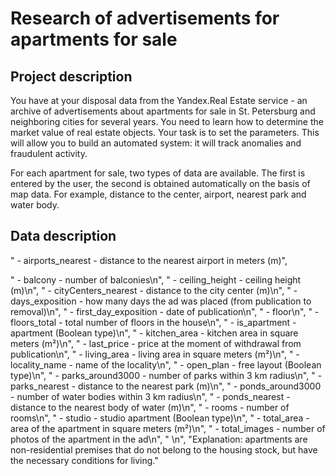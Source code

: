 # Research of advertisements for apartments for sale
## Project description
You have at your disposal data from the Yandex.Real Estate service - an archive of advertisements about apartments for sale in St. Petersburg and neighboring cities for several years. You need to learn how to determine the market value of real estate objects. Your task is to set the parameters. This will allow you to build an automated system: it will track anomalies and fraudulent activity.

For each apartment for sale, two types of data are available. The first is entered by the user, the second is obtained automatically on the basis of map data. For example, distance to the center, airport, nearest park and water body.

## Data description
 " - airports_nearest - distance to the nearest airport in meters (m)",<div>
    " - balcony - number of balconies\n",
    " - ceiling_height - ceiling height (m)\n",
    " - cityCenters_nearest - distance to the city center (m)\n",
    " - days_exposition - how many days the ad was placed (from publication to removal)\n",
    " - first_day_exposition - date of publication\n",
    " - floor\n",
    " - floors_total - total number of floors in the house\n",
    " - is_apartment - apartment (Boolean type)\n",
    " - kitchen_area - kitchen area in square meters (m²)\n",
    " - last_price - price at the moment of withdrawal from publication\n",
    " - living_area - living area in square meters (m²)\n",
    " - locality_name - name of the locality\n",
    " - open_plan - free layout (Boolean type)\n",
    " - parks_around3000 - number of parks within 3 km radius\n",
    " - parks_nearest - distance to the nearest park (m)\n",
    " - ponds_around3000 - number of water bodies within 3 km radius\n",
    " - ponds_nearest - distance to the nearest body of water (m)\n",
    " - rooms - number of rooms\n",
    " - studio - studio apartment (Boolean type)\n",
    " - total_area - area of the apartment in square meters (m²)\n",
    " - total_images - number of photos of the apartment in the ad\n",
    " \n",
    "Explanation: apartments are non-residential premises that do not belong to the housing stock, but have the necessary conditions for living."
